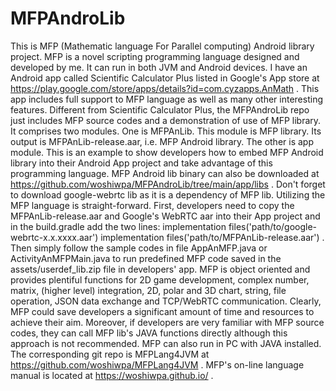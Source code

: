 # MFPAndroLib
This is MFP (Mathematic language For Parallel computing) Android library project. MFP is a novel scripting programming language designed and developed by me. It can run in both JVM and Android devices. I have an Android app called Scientific Calculator Plus listed in Google's App store at https://play.google.com/store/apps/details?id=com.cyzapps.AnMath . This app includes full support to MFP language as well as many other interesting features.
Different from Scientific Calculator Plus, the MFPAndroLib repo just includes MFP source codes and a demonstration of use of MFP library. It comprises two modules. One is MFPAnLib. This module is MFP library. Its output is MFPAnLib-release.aar, i.e. MFP Android library. The other is app module. This is an example to show developers how to embed MFP Android library into their Android App project and take advantage of this programming language.
MFP Android lib binary can also be downloaded at https://github.com/woshiwpa/MFPAndroLib/tree/main/app/libs . Don't forget to download google-webrtc lib as it is a dependency of MFP lib.
Utilizing the MFP language is straight-forward. First, developers need to copy the MFPAnLib-release.aar and Google's WebRTC aar into their App project and in the build.gradle add the two lines:
    implementation files('path/to/google-webrtc-x.x.xxxx.aar')
    implementation files('path/to/MFPAnLib-release.aar')
. Then simply follow the sample codes in file AppAnMFP.java or ActivityAnMFPMain.java to run predefined MFP code saved in the assets/userdef_lib.zip file in developers' app.
MFP is object oriented and provides plentiful functions for 2D game development, complex number, matrix, (higher level) integration, 2D, polar and 3D chart, string, file operation, JSON data exchange and TCP/WebRTC communication. Clearly, MFP could save developers a significant amount of time and resources to achieve their aim. Moreover, if developers are very familiar with MFP source codes, they can call MFP lib's JAVA functions directly although this approach is not recommended.
MFP can also run in PC with JAVA installed. The corresponding git repo is MFPLang4JVM at https://github.com/woshiwpa/MFPLang4JVM .
MFP's on-line language manual is located at https://woshiwpa.github.io/ .
